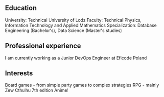 ## Education
University: Technical University of Lodz
Faculty: Technical Physics, Information Technology and Applied Mathematics
Specialization: Database Engineering (Bachelor's), Data Science (Master's studies)

## Professional experience
I am currently working as a Junior DevOps Engineer at Eficode Poland

## Interests
Board games - from simple party games to complex strategies
RPG - mainly Zew Cthulhu 7th edition
Anime! 
